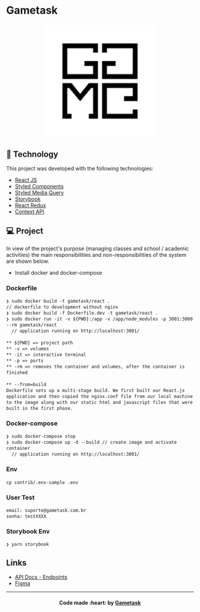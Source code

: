 # Gametask

<h3 align="center">
  <img alt="Team" title="#team" width="300px" src=".gitlab/assets/gametask.png"><br>
</h3>

## :rocket: Technology

This project was developed with the following technologies:

- [React JS](https://reactjs.org)
- [Styled Components](https://styled-components.com/)
- [Styled Media Query](https://github.com/morajabi/styled-media-query)
- [Storybook](https://storybook.js.org/)
- [React Redux](https://react-redux.js.org/)
- [Context API](https://pt-br.reactjs.org/docs/context.html)

## 💻 Project

In view of the project's purpose (managing classes and school / academic activities) the main responsibilities and non-responsibilities of the system are shown below.

- Install docker and docker-compose

### Dockerfile

```console
❯ sudo docker build -t gametask/react .
// dockerfile to development without nginx
❯ sudo docker build -f Dockerfile.dev -t gametask/react .
❯ sudo docker run -it -v ${PWD}:/app -v /app/node_modules -p 3001:3000 --rm gametask/react
  // application running on http://localhost:3001/

** ${PWD} => project path
** -v => volumes
** -it => interactive terminal
** -p => ports
** -rm => removes the container and volumes, after the container is finished

** --from=build
Dockerfile sets up a multi-stage build. We first built our React.js application and then copied the nginx.conf file from our local machine to the image along with our static html and javascript files that were built in the first phase.
```

### Docker-compose

```console
❯ sudo docker-compose stop
❯ sudo docker-compose up -d --build // create image and activate container
  // application running on http://localhost:3001/
```

### Env

```console
cp contrib/.env-sample .env
```

### User Test

    email: suporte@gametask.com.br
    senha: testXXXX

### Storybook Env

```console
❯ yarn storybook
```

## Links

- [API Docs - Endpoints](#)
- [Figma](#)

---

<h4 align="center">
  Code made :heart: by <a href="https://gametask.com.br" target="_blank">Gametask</a>
</h4>
